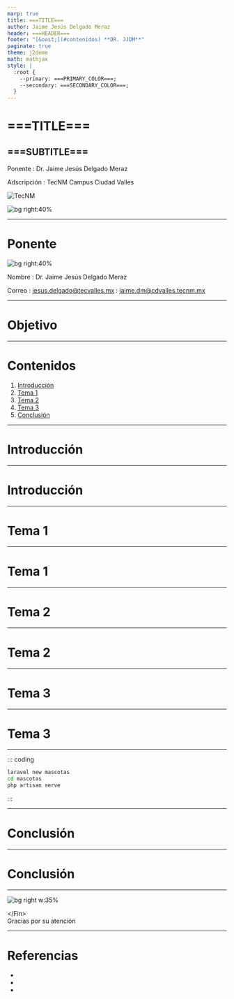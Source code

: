 ```yaml
---
marp: true
title: ===TITLE===
author: Jaime Jesús Delgado Meraz
header: ===HEADER===
footer: "[&oast;](#contenidos) **DR. JJDM**"
paginate: true
theme: j2deme
math: mathjax
style: |
  :root {
    --primary: ===PRIMARY_COLOR===;
    --secondary: ===SECONDARY_COLOR===;
  }
---
```

<!-- _header: '' -->
<!-- _class: centered -->
<!-- _transition: fade -->
<!-- _paginate: false -->

# <!-- fit --> ===TITLE===

## ===SUBTITLE===

Ponente
: Dr. Jaime Jesús Delgado Meraz

Adscripción
: TecNM Campus Ciudad Valles

<img class="logo" alt="TecNM" src="../src/assets/Logo-TECNM.svg" />

![bg right:40%](../src/assets/banner.svg)

---

# Ponente

![bg right:40%](../src/assets/banner.svg)

Nombre
: Dr. Jaime Jesús Delgado Meraz

Correo
: <jesus.delgado@tecvalles.mx>
: <jaime.dm@cdvalles.tecnm.mx>

---

# Objetivo

---
<!-- _class: toc -->
# Contenidos

1. [Introducción](#introducción)
2. [Tema 1](#tema-1)
3. [Tema 2](#tema-2)
4. [Tema 3](#tema-3)
5. [Conclusión](#conclusión)

---
<!-- _class: lead -->

# Introducción

---

# Introducción

---

<!-- _class: lead -->

# Tema 1

---

# Tema 1

---
<!-- _class: lead -->

# Tema 2

---

# Tema 2

---

<!-- _class: lead -->

# Tema 3

---

# Tema 3

---

<!-- _class: inverted -->

::: coding

```bash
laravel new mascotas
cd mascotas
php artisan serve
```

:::

---

<!-- _class: lead -->

# Conclusión

---

# Conclusión

---

<!-- _class: inverted centered pattern -->

![bg right w:35%](../src/assets/avatar.png)

<div class="text-center text-middle font-bold font-coding text-8xl mt-10">
  &lt;/Fin&gt;
</div>

<div class="text-center text-middle text-4xl mt-10">
  Gracias por su atención
</div>

<script src="https://unpkg.com/@phosphor-icons/web"></script>

---

<!-- paginate: skip -->

# Referencias

-
-
-
